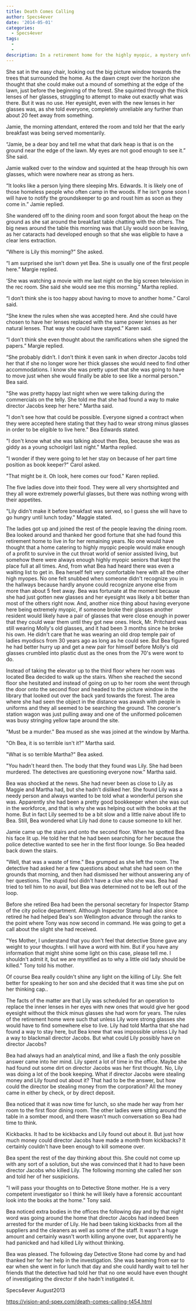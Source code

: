 ```yaml
---
title: Death Comes Calling
author: Specs4ever
date: '2014-05-01'
categories:
  - Specs4ever
tags:
  - 
  - 
description: In a retirement home for the highly myopic, a mystery unfolds as a person lies motionless outside.
---
```

She sat in the easy chair, looking out the big picture window towards the trees that surrounded the home.  As the dawn crept over the horizon she thought that she could make out a mound of something at the edge of the lawn, just before the beginning of the forest. She squinted through the thick lenses of her glasses, struggling to attempt to make out exactly what was there.  But it was no use. Her eyesight, even with the new lenses in her glasses was, as she told everyone, completely unreliable any further than about 20 feet away from something.

Jamie, the morning attendant, entered the room and told her that the early breakfast was being served momentarily.

“Jamie, be a dear boy and tell me what that dark heap is that is on the ground near the edge of the lawn.  My eyes are not good enough to see it.” She said.

Jamie walked over to the window and squinted at the heap through his own glasses, which were nowhere near as strong as hers.

“It looks like a person lying there sleeping Mrs. Edwards.  It is likely one of those homeless people who often camp in the woods. If he isn’t gone soon I will have to notify the groundskeeper to go and roust him as soon as they come in.” Jamie replied.

She wandered off to the dining room and soon forgot about the heap on the ground as she sat around the breakfast table chatting with the others.  The big news around the table this morning was that Lily would soon be leaving, as her cataracts had developed enough so that she was eligible to have a clear lens extraction.

“Where is Lily this morning?” She asked.

“I am surprised she isn’t down yet Bea. She is usually one of the first people here.” Margie replied.

‘She was watching a movie with me last night on the big screen television in the rec room. She said she would see me this morning.” Martha replied.

“I don’t think she is too happy about having to move to another home.” Carol said.

“She knew the rules when she was accepted here. And she could have chosen to have her lenses replaced with the same power lenses as her natural lenses. That way she could have stayed.” Karen said.

“I don’t think she even thought about the ramifications when she signed the papers.” Margie replied.

“She probably didn’t. I don’t think it even sank in when director Jacobs told her that if she no longer wore her thick glasses she would need to find other accommodations.  I know she was pretty upset that she was going to have to move just when she would finally be able to see like a normal person.” Bea said.

"She was pretty happy last night when we were talking during the commercials on the telly. She told me that she had found a way to make director Jacobs keep her here." Martha said.

"I don't see how that could be possible.  Everyone signed a contract when they were accepted here stating that they had to wear strong minus glasses in order to be eligible to live here." Bea Edwards stated.

"I don't know what she was talking about then Bea, because she was as giddy as a young schoolgirl last night." Martha replied.

"I wonder if they were going to let her stay on because of her part time position as book keeper?" Carol asked.

"That might be it.  Oh look, here comes our food." Karen replied.

The five ladies dove into their food.  They were all very shortsighted and they all wore extremely powerful glasses, but there was nothing wrong with their appetites.

"Lily didn't make it before breakfast was served, so I guess she will have to go hungry until lunch today." Maggie stated.

The ladies got up and joined the rest of the people leaving the dining room.  Bea looked around and thanked her good fortune that she had found this retirement home to live in for her remaining years.  No one would have thought that a home catering to highly myopic people would make enough of a profit to survive in the cut throat world of senior assisted living, but somehow there were always enough highly myopic seniors that kept the place full at all times.  And, from what Bea had heard there was even a waiting list to get in.  Bea herself felt very comfortable here with all the other high myopes.  No one felt snubbed when someone didn't recognize you in the hallways because hardly anyone could recognize anyone else from more than about 5 feet away.  Bea was fortunate at the moment because she had just gotten new glasses and her eyesight was likely a bit better than most of the others right now.  And, another nice thing about having everyone here being extremely myopic, if someone broke their glasses another resident would likely have a pair of glasses that were close enough in power that they could wear them until they got new ones.  Heck, Mr. Pritchard was still wearing Molly's old glasses, and it had been 3 months since he broke his own. He didn't care that he was wearing an old drop temple pair of ladies myodiscs from 30 years ago as long as he could see.  But Bea figured he had better hurry up and get a new pair for himself before Molly's old glasses crumbled into plastic dust as the ones from the 70's were wont to do. 

Instead of taking the elevator up to the third floor where her room was located Bea decided to walk up the stairs. When she reached the second floor she hesitated and instead of going on up to her room she went through the door onto the second floor and headed to the picture window in the library that looked out over the back yard towards the forest.  The area where she had seen the object in the distance was awash with people in uniforms and they all seemed to be searching the ground. The coroner's station wagon was just pulling away and one of the uniformed policemen was busy stringing yellow tape around the site.

"Must be a murder." Bea mused as she was joined at the window by Martha.

"Oh Bea, it is so terrible isn't it?"  Martha said.

"What is so terrible Martha?" Bea asked.

"You hadn't heard then.  The body that they found was Lily. She had been murdered.  The detectives are questioning everyone now." Martha said.

Bea was shocked at the news.  She had never been as close to Lily as Maggie and Martha had, but she hadn't disliked her. She found Lily was a needy person and always wanted to be told what a wonderful person she was.  Apparently she had been a pretty good bookkeeper when she was out in the workforce, and that is why she was helping out with the books at the home. But in fact Lily seemed to be a bit slow and a little naive about life to Bea.  Still, Bea wondered what Lily had done to cause someone to kill her.

Jamie came up the stairs and onto the second floor. When he spotted Bea his face lit up.  He told her that he had been searching for her because the police detective wanted to see her in the first floor lounge.  So Bea headed back down the stairs.

"Well, that was a waste of time." Bea grumped as she left the room. The detective had asked her a few questions about what she had seen on the grounds that morning, and then had dismissed her without answering any of her questions. The stupid fool didn't have a clue who she was. Bea had tried to tell him to no avail, but Bea was determined not to be left out of the loop.

Before she retired Bea had been the personal secretary for Inspector Stamp of the city police department.  Although Inspector Stamp had also since retired he had helped Bea's son Wellington advance through the ranks to the point where Tony was now second in command. He was going to get a call about the slight she had received.

"Yes Mother, I understand that you don't feel that detective Stone gave any weight to your thoughts.  I will have a word with him.  But if you have any information that might shine some light on this case, please tell me.  I shouldn't admit it, but we are mystified as to why a little old lady should be killed." Tony told his mother.

Of course Bea really couldn't shine any light on the killing of Lily.  She felt better for speaking to her son and she decided that it was time she put on her thinking cap..

The facts of the matter are that Lily was scheduled for an operation to replace the inner lenses in her eyes with new ones that would give her good eyesight without the thick minus glasses she had worn for years.  The rules of the retirement home were such that unless Lily wore strong glasses she would have to find somewhere else to live. Lily had told Martha that she had found a way to stay here, but Bea knew that was impossible unless Lily had a way to blackmail director Jacobs.  But what could Lily possibly have on director Jacobs?

Bea had always had an analytical mind, and like a flash the only possible answer came into her mind. Lily spent a lot of time in the office. Maybe she had found out some dirt on director Jacobs was her first thought.  No, Lily was doing a lot of the book keeping. What if director Jacobs were stealing money and Lily found out about it?  That had to be the answer, but how could the director be stealing money from the corporation?  All the money came in either by check, or by direct deposit.

Bea noticed that it was now time for lunch, so she made her way from her room to the first floor dining room. The other ladies were sitting around the table in a somber mood, and there wasn't much conversation so Bea had time to think.

Kickbacks.  It had to be kickbacks and Lily found out about it.  But just how much money could director Jacobs have made a month from kickbacks?  It certainly couldn't have been enough to kill someone over.

Bea spent the rest of the day thinking about this.  She could not come up with any sort of a solution, but she was convinced that it had to have been director Jacobs who killed Lily. The following morning she called her son and told her of her suspicions.

"I will pass your thoughts on to Detective Stone mother.  He is a very competent investigator so I think he will likely have a forensic accountant look into the books at the home." Tony said.

Bea noticed extra bodies in the offices the following day and by that night word was going around the home that director Jacobs had indeed been arrested for the murder of Lily.  He had been taking kickbacks from all the suppliers and the cleaners as well as some of the staff. It wasn't a huge amount and certainly wasn't worth killing anyone over, but apparently he had panicked and had killed Lily without thinking.

Bea was pleased. The following day Detective Stone had come by and had thanked her for her help in the investigation.  She was beaming from ear to ear when she went in for lunch that day and she could hardly wait to tell her friends that the detective had told her that no one would have even thought of investigating the director if she hadn't instigated it.

Specs4ever
August2013

https://vision-and-spex.com/death-comes-calling-t454.html